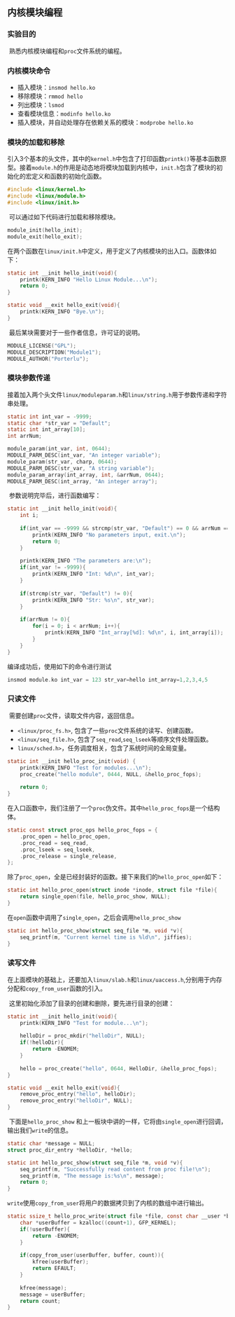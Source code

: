 ## 内核模块编程

### 实验目的

​	熟悉内核模块编程和`proc`文件系统的编程。

### 内核模块命令

* 插入模块：`insmod hello.ko`
* 移除模块：`rmmod hello`
* 列出模块：`lsmod`
* 查看模块信息：`modinfo hello.ko`
* 插入模块，并自动处理存在依赖关系的模块：`modprobe hello.ko`

### 模块的加载和移除

​	引入3个基本的头文件，其中的`kernel.h`中包含了打印函数`printk()`等基本函数原型。接着`module.h`的作用是动态地将模块加载到内核中，`init.h`包含了模块的初始化的宏定义和函数的初始化函数。

```c
#include <linux/kernel.h>
#include <linux/module.h>
#include <linux/init.h>
```

​	可以通过如下代码进行加载和移除模块。

```c
module_init(hello_init);
module_exit(hello_exit);
```

​	在两个函数在`linux/init.h`中定义，用于定义了内核模块的出入口。函数体如下：

```c
static int __init hello_init(void){
    printk(KERN_INFO "Hello Linux Module...\n");
    return 0;
}

static void __exit hello_exit(void){
    printk(KERN_INFO "Bye.\n");
}
```

​	最后某块需要对于一些作者信息，许可证的说明。

```c
MODULE_LICENSE("GPL");
MODULE_DESCRIPTION("Module1");
MODULE_AUTHOR("Porterlu");
```

### 模块参数传递

​	接着加入两个头文件`linux/moduleparam.h`和`linux/string.h`用于参数传递和字符串处理。

```c
static int int_var = -9999;
static char *str_var = "Default";
static int int_array[10];
int arrNum;

module_param(int_var, int, 0644);
MODULE_PARM_DESC(int_var, "An integer variable");
module_param(str_var, charp, 0644);
MODULE_PARM_DESC(str_var, "A string variable");
module_param_array(int_array, int, &arrNum, 0644);
MODULE_PARM_DESC(int_array, "An integer array");
```

​	参数说明完毕后，进行函数编写：

```c
static int __init hello_init(void){
    int i;
    
    if(int_var == -9999 && strcmp(str_var, "Default") == 0 && arrNum == 0){
        printk(KERN_INFO "No parameters input, exit.\n");
        return 0;
    }
    
    printk(KERN_INFO "The parameters are:\n");
    if(int_var != -9999){
        printk(KERN_INFO "Int: %d\n", int_var);
    }
    
    if(strcmp(str_var, "Default") != 0){
        printk(KERN_INFO "Str: %s\n", str_var);
    }
    
    if(arrNum != 0){
        for(i = 0; i < arrNum; i++){
            printk(KERN_INFO "Int_array[%d]: %d\n", i, int_array[i]);
        }
    }
}
```

编译成功后，使用如下的命令进行测试

```c
insmod module.ko int_var = 123 str_var=hello int_array=1,2,3,4,5
```

### 只读文件

​	需要创建`proc`文件，读取文件内容，返回信息。

* `<linux/proc_fs.h>`, 包含了一些`proc`文件系统的读写、创建函数。
* `<linux/seq_file.h>`, 包含了`seq_read`,`seq_lseek`等顺序文件处理函数。
* `linux/sched.h>`，任务调度相关，包含了系统时间的全局变量。

```c
static int __init hello_proc_init(void) {
    printk(KERN_INFO "Test for modules...\n");
    proc_create("hello module", 0444, NULL, &hello_proc_fops);
    
    return 0;
}
```

​	在入口函数中，我们注册了一个`proc`伪文件。其中`hello_proc_fops`是一个结构体。

```c
static const struct proc_ops hello_proc_fops = {
    .proc_open = hello_proc_open,
    .proc_read = seq_read,
    .proc_lseek = seq_lseek,
    .proc_release = single_release,
};
```

​	除了`proc_open`，全是已经封装好的函数。接下来我们的`hello_proc_open`如下：

```c
static int hello_proc_open(struct inode *inode, struct file *file){
    return single_open(file, hello_proc_show, NULL);
}
```

​	在`open`函数中调用了`single_open`，之后会调用`hello_proc_show`

```c
static int hello_proc_show(struct seq_file *m, void *v){
    seq_printf(m, "Current kernel time is %ld\n", jiffies);
}
```

### 读写文件

​	在上面模块的基础上，还要加入`linux/slab.h`和`linux/uaccess.h`,分别用于内存分配和`copy_from_user`函数的引入。

​	这里初始化添加了目录的创建和删除，要先进行目录的创建：

```c
static int __init hello_init(void){
    printk(KERN_INFO "Test for module...\n");
    
    helloDir = proc_mkdir("helloDir", NULL);
    if(!helloDir){
        return -ENOMEM;
    }
    
    hello = proc_create("hello", 0644, HelloDir, &hello_proc_fops);
}
```

```c
static void __exit hello_exit(void){
    remove_proc_entry("hello", helloDir);
    remove_proc_entry("helloDir", NULL);
}
```

​	下面是`hello_proc_show` 和上一板块中讲的一样，它将由`single_open`进行回调，输出我们`write`的信息。

```c
static char *message = NULL;
struct proc_dir_entry *helloDir, *hello;

static int hello_proc_show(struct seq_file *m, void *v){
	seq_printf(m, "Successfully read content from proc file!\n");
    seq_printf(m, "The message is:%s\n", message);
    return 0;
}
```

​	`write`使用`copy_from_user`将用户的数据拷贝到了内核的数组中进行输出。

```c
static ssize_t hello_proc_write(struct file *file, const char __user *buffer, size_t count, loff_t *f_pos){
    char *userBuffer = kzalloc((count+1), GFP_KERNEL);
    if(!userBuffer){
        return -ENOMEM;
    }
    
    if(copy_from_user(userBuffer, buffer, count)){
        kfree(userBuffer);
        return EFAULT;
    }
    
    kfree(message);
    message = userBuffer;
    return count;
}
```

​	
